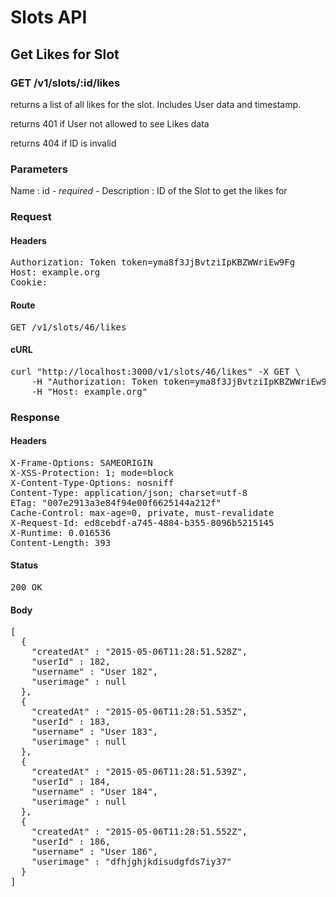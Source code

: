 # Slots API

## Get Likes for Slot

### GET /v1/slots/:id/likes

returns a list of all likes for the slot. Includes User data and timestamp.

returns 401 if User not allowed to see Likes data

returns 404 if ID is invalid

### Parameters

Name : id *- required -*
Description : ID of the Slot to get the likes for

### Request

#### Headers

<pre>Authorization: Token token=yma8f3JjBvtziIpKBZWWriEw9Fg
Host: example.org
Cookie: </pre>

#### Route

<pre>GET /v1/slots/46/likes</pre>

#### cURL

<pre class="request">curl &quot;http://localhost:3000/v1/slots/46/likes&quot; -X GET \
	-H &quot;Authorization: Token token=yma8f3JjBvtziIpKBZWWriEw9Fg&quot; \
	-H &quot;Host: example.org&quot;</pre>

### Response

#### Headers

<pre>X-Frame-Options: SAMEORIGIN
X-XSS-Protection: 1; mode=block
X-Content-Type-Options: nosniff
Content-Type: application/json; charset=utf-8
ETag: &quot;007e2913a3e84f94e00f6625144a212f&quot;
Cache-Control: max-age=0, private, must-revalidate
X-Request-Id: ed8cebdf-a745-4884-b355-8096b5215145
X-Runtime: 0.016536
Content-Length: 393</pre>

#### Status

<pre>200 OK</pre>

#### Body

<pre>[
  {
    "createdAt" : "2015-05-06T11:28:51.528Z",
    "userId" : 182,
    "username" : "User 182",
    "userimage" : null
  },
  {
    "createdAt" : "2015-05-06T11:28:51.535Z",
    "userId" : 183,
    "username" : "User 183",
    "userimage" : null
  },
  {
    "createdAt" : "2015-05-06T11:28:51.539Z",
    "userId" : 184,
    "username" : "User 184",
    "userimage" : null
  },
  {
    "createdAt" : "2015-05-06T11:28:51.552Z",
    "userId" : 186,
    "username" : "User 186",
    "userimage" : "dfhjghjkdisudgfds7iy37"
  }
]</pre>
